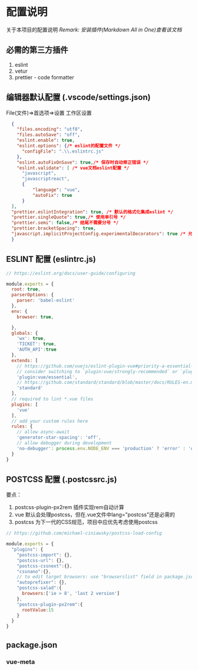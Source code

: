 # 配置说明

关于本项目的配置说明
*Remark: 安装插件(Markdown All in One)查看该文档*

## 必需的第三方插件

1. eslint
2. vetur
3. prettier - code formatter

## 编辑器默认配置 (.vscode/settings.json)

File(文件)=>首选项=>设置
工作区设置

```json
  {
    "files.encoding": "utf8",
    "files.autoSave": "off",
    "eslint.enable": true,
    "eslint.options": {/* eslint的配置文件 */
      "configFile": ".\\.eslintrc.js"
    },
    "eslint.autoFixOnSave": true,/* 保存时自动修正错误 */
    "eslint.validate": [ /* vue文档eslint配置 */
      "javascript",
      "javascriptreact",
      {
          "language": "vue",
          "autoFix": true
      }
  ],
  "prettier.eslintIntegration": true, /* 默认的格式化集成eslint */
  "prettier.singleQuote": true,/* 使用单引号 */
  "prettier.semi": false,/* 结尾不需要分号 */
  "prettier.bracketSpacing": true,
  "javascript.implicitProjectConfig.experimentalDecorators": true /* 允许使用decorators */
  }
````

## ESLINT 配置 (eslintrc.js)

```javascript
// https://eslint.org/docs/user-guide/configuring

module.exports = {
  root: true,
  parserOptions: {
    parser: 'babel-eslint'
  },
  env: {
    browser: true,

  },
  globals: {
    'wx': true,
    'TICKET': true,
    'AUTH_API':true
  },
  extends: [
    // https://github.com/vuejs/eslint-plugin-vue#priority-a-essential-error-prevention
    // consider switching to `plugin:vue/strongly-recommended` or `plugin:vue/recommended` for stricter rules.
    'plugin:vue/essential',
    // https://github.com/standard/standard/blob/master/docs/RULES-en.md
    'standard'
  ],
  // required to lint *.vue files
  plugins: [
    'vue'
  ],
  // add your custom rules here
  rules: {
    // allow async-await
    'generator-star-spacing': 'off',
    // allow debugger during development
    'no-debugger': process.env.NODE_ENV === 'production' ? 'error' : 'off'
  }
}

```

## POSTCSS 配置 (.postcssrc.js)

要点：

1. postcss-plugin-px2rem 插件实现rem自动计算
2. vue 默认会处理postcss，但在.vue文件中lang="postcss"还是必需的
3. postcss 为下一代的CSS规范，项目中应优先考虑使用postcss

``` javascript
// https://github.com/michael-ciniawsky/postcss-load-config

module.exports = {
  "plugins": {
    "postcss-import": {},
    "postcss-url": {},
    "postcss-cssnext":{},
    "cssnano":{},
    // to edit target browsers: use "browserslist" field in package.json
    "autoprefixer": {},
    "postcss-salad":{
      browsers:['ie > 8', 'last 2 version']
    },
    "postcss-plugin-px2rem":{
      rootValue:15
    }
  }
}

```

## package.json

### vue-meta
